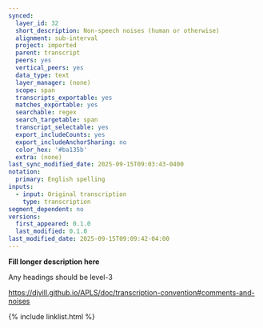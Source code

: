 ```yaml
---
synced:
  layer_id: 32
  short_description: Non-speech noises (human or otherwise)
  alignment: sub-interval
  project: imported
  parent: transcript
  peers: yes
  vertical_peers: yes
  data_type: text
  layer_manager: (none)
  scope: span
  transcripts_exportable: yes
  matches_exportable: yes
  searchable: regex
  search_targetable: span
  transcript_selectable: yes
  export_includeCounts: yes
  export_includeAnchorSharing: no
  color_hex: '#ba135b'
  extra: (none)
last_sync_modified_date: 2025-09-15T09:03:43-0400
notation:
  primary: English spelling
inputs:
  - input: Original transcription
    type: transcription
segment_dependent: no
versions:
  first_appeared: 0.1.0
  last_modified: 0.1.0
last_modified_date: 2025-09-15T09:09:42-04:00
---
```


**Fill longer description here**

Any headings should be level-3

https://djvill.github.io/APLS/doc/transcription-convention#comments-and-noises

{% include linklist.html %}
